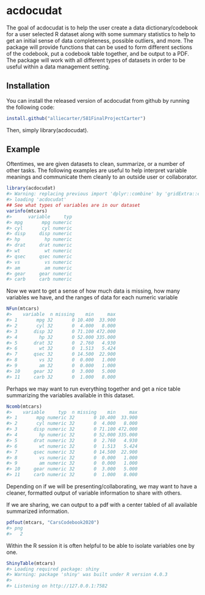 
<!-- README.md is generated from README.Rmd. Please edit that file -->

# acdocudat

<!-- badges: start -->

<!-- badges: end -->

The goal of acdocudat is to help the user create a data
dictionary/codebook for a user selected R dataset along with some
summary statistics to help to get an initial sense of data completeness,
possible outliers, and more. The package will provide functions that can
be used to form different sections of the codebook, put a codebook table
together, and be output to a PDF. The package will work with all
different types of datasets in order to be useful within a data
management setting.

## Installation

You can install the released version of acdocudat from github by running
the following code:

``` r
install.github("alliecarter/581FinalProjectCarter")
```

Then, simply library(acdocudat).

## Example

Oftentimes, we are given datasets to clean, summarize, or a number of
other tasks. The following examples are useful to help interpret
variable meanings and communicate them cleanly to an outside user or
collaborator.

``` r
library(acdocudat)
#> Warning: replacing previous import 'dplyr::combine' by 'gridExtra::combine' when
#> loading 'acdocudat'
## See what types of variables are in our dataset
varinfo(mtcars)
#>      variable     typ
#> mpg       mpg numeric
#> cyl       cyl numeric
#> disp     disp numeric
#> hp         hp numeric
#> drat     drat numeric
#> wt         wt numeric
#> qsec     qsec numeric
#> vs         vs numeric
#> am         am numeric
#> gear     gear numeric
#> carb     carb numeric
```

Now we want to get a sense of how much data is missing, how many
variables we have, and the ranges of data for each numeric variable

``` r
NFun(mtcars)
#>    variable  n missing    min     max
#> 1       mpg 32       0 10.400  33.900
#> 2       cyl 32       0  4.000   8.000
#> 3      disp 32       0 71.100 472.000
#> 4        hp 32       0 52.000 335.000
#> 5      drat 32       0  2.760   4.930
#> 6        wt 32       0  1.513   5.424
#> 7      qsec 32       0 14.500  22.900
#> 8        vs 32       0  0.000   1.000
#> 9        am 32       0  0.000   1.000
#> 10     gear 32       0  3.000   5.000
#> 11     carb 32       0  1.000   8.000
```

Perhaps we may want to run everything together and get a nice table
summarizing the variables available in this dataset.

``` r
Ncomb(mtcars)
#>    variable     typ  n missing    min     max
#> 1       mpg numeric 32       0 10.400  33.900
#> 2       cyl numeric 32       0  4.000   8.000
#> 3      disp numeric 32       0 71.100 472.000
#> 4        hp numeric 32       0 52.000 335.000
#> 5      drat numeric 32       0  2.760   4.930
#> 6        wt numeric 32       0  1.513   5.424
#> 7      qsec numeric 32       0 14.500  22.900
#> 8        vs numeric 32       0  0.000   1.000
#> 9        am numeric 32       0  0.000   1.000
#> 10     gear numeric 32       0  3.000   5.000
#> 11     carb numeric 32       0  1.000   8.000
```

Depending on if we will be presenting/collaborating, we may want to have
a cleaner, formatted output of variable information to share with
others.

If we are sharing, we can output to a pdf with a center tabled of all
available summarized information.

``` r
pdfout(mtcars, "CarsCodebook2020")
#> png 
#>   2
```

Within the R session it is often helpful to be able to isolate variables
one by one.

``` r
ShinyTable(mtcars)
#> Loading required package: shiny
#> Warning: package 'shiny' was built under R version 4.0.3
#> 
#> Listening on http://127.0.0.1:7582
```
